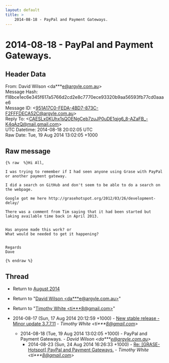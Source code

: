 ```yaml
---
layout: default
title: >
    2014-08-18 - PayPal and Payment Gateways. 
---
```


# 2014-08-18 - PayPal and Payment Gateways. 

## Header Data

From: David Wilson \<da***e@argyle.com.au\><br>
Message Hash: f18bce1ec6e345f617a5766d2cd2e8c7770ece93320b9aa56593fb77cd0aaae6<br>
Message ID: \<951A17C0-FEDA-4BD7-873C-F2FFFDECA52C@argyle.com.au\><br>
Reply To: \<CAESLx0KUhx1sQOENgCeb7zuJP0uDE1qjg6_8-AZaFB_-K4qAzQ@mail.gmail.com\><br>
UTC Datetime: 2014-08-18 20:02:05 UTC<br>
Raw Date: Tue, 19 Aug 2014 13:02:05 +1000<br>

## Raw message

```
{% raw  %}Hi All, 

I was trying to remember if I had seen anyone using Grase with PayPal or another payment gateway. 

I did a search on GitHub and don't seem to be able to do a search on the webpage. 

Google got me here http://grasehotspot.org/2012/03/26/development-delay/

There was a comment from Tim saying that it had been started but laking available time back in April 2013. 


Has anyone made this work? or 
What would be needed to get it happening?


Regards 
Dave 

{% endraw %}
```

## Thread

+ Return to [August 2014](/archive/2014/08)

+ Return to "[David Wilson <da***e<span>@</span>argyle.com.au>](/authors/da___e_at_argyle_com_au)"
+ Return to "[Timothy White <ti***8<span>@</span>gmail.com>](/authors/ti___8_at_gmail_com)"

+ 2014-08-17 (Sun, 17 Aug 2014 20:12:59 +1000) - [New stable release - Minor update 3.7.7.11](/archive/2014/08/71a7cadd1f00ef326564ad549e0e5bdb21883312583c5c13257a07128db8c825) - _Timothy White \<ti***8@gmail.com\>_
  + 2014-08-18 (Tue, 19 Aug 2014 13:02:05 +1000) - PayPal and Payment Gateways.  - _David Wilson \<da***e@argyle.com.au\>_
    + 2014-08-23 (Sun, 24 Aug 2014 16:26:33 +1000) - [Re: [GRASE-Hotspot] PayPal and Payment Gateways.](/archive/2014/08/ce36612ff99b40b82fc1924201f3b2668406bfeec2dfa8c40bd7d2b8e19afe54) - _Timothy White \<ti***8@gmail.com\>_


